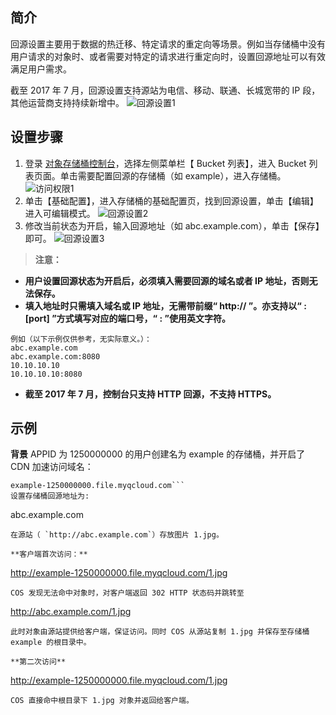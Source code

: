 ## 简介
回源设置主要用于数据的热迁移、特定请求的重定向等场景。例如当存储桶中没有用户请求的对象时、或者需要对特定的请求进行重定向时，设置回源地址可以有效满足用户需求。

截至 2017 年 7 月，回源设置支持源站为电信、移动、联通、长城宽带的 IP 段，其他运营商支持持续新增中。
![回源设置1](http://imgcache.tce.fsphere.cn/static/mc.qcloudimg.com/static/img/c6e4e6281c47210b8dd97ba3a2a7cb9f/image.png)
## 设置步骤
1. 登录 [对象存储桶控制台](http://console.tce.fsphere.cn/cos4/index)，选择左侧菜单栏【 Bucket 列表】，进入 Bucket 列表页面。单击需要配置回源的存储桶（如 example），进入存储桶。
![访问权限1](http://imgcache.tce.fsphere.cn/static/mc.qcloudimg.com/static/img/b51d5a77d53c3416324ea3eb283c788c/image.png)
2. 单击【基础配置】，进入存储桶的基础配置页，找到回源设置，单击【编辑】进入可编辑模式。
![回源设置2](http://imgcache.tce.fsphere.cn/static/mc.qcloudimg.com/static/img/5cd4e9d94d871eb4b58714c0d993fe52/image.png)
3. 修改当前状态为开启，输入回源地址（如 abc.example.com），单击【保存】即可。
![回源设置3](http://imgcache.tce.fsphere.cn/static/mc.qcloudimg.com/static/img/31950daad98cbfc7dbbbedf4673ac221/image.png)

> **注意：**
- **用户设置回源状态为开启后，必须填入需要回源的域名或者 IP 地址，否则无法保存。**
-  **填入地址时只需填入域名或 IP 地址，无需带前缀“ http:// ”。亦支持以“ :[port] ”方式填写对应的端口号，“ : ”使用英文字符。**
```
例如（以下示例仅供参考，无实际意义。）：
abc.example.com
abc.example.com:8080
10.10.10.10
10.10.10.10:8080
```
- **截至 2017 年 7 月，控制台只支持 HTTP 回源，不支持 HTTPS。**

## 示例
**背景**
APPID 为 1250000000 的用户创建名为 example 的存储桶，并开启了 CDN 加速访问域名：
```
example-1250000000.file.myqcloud.com```
设置存储桶回源地址为:
```
abc.example.com
```
在源站（ `http://abc.example.com`）存放图片 1.jpg。

**客户端首次访问：**
```
http://example-1250000000.file.myqcloud.com/1.jpg
``` 
COS 发现无法命中对象时，对客户端返回 302 HTTP 状态码并跳转至 
```
http://abc.example.com/1.jpg
``` 
此时对象由源站提供给客户端，保证访问。同时 COS 从源站复制 1.jpg 并保存至存储桶 example 的根目录中。

**第二次访问**
```
http://example-1250000000.file.myqcloud.com/1.jpg
``` 
COS 直接命中根目录下 1.jpg 对象并返回给客户端。
